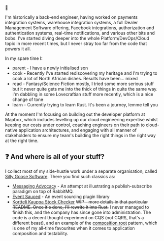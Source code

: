 👋

I'm historically a back-end engineer, having worked on payments integration systems, warehouse integration systems, a full Dealer Management Software offering, Facebook integrations, authorization and authentication systems, real-time notifications, and various other bits and bobs. I've started diving deeper into the whole Platform/DevOps/Cloud topic in more recent times, but I never stray too far from the code that powers it all.

In my spare time I:
- parent - I have a newly initialised son
- cook - Recently I've started rediscovering my heritage and I'm trying to cook a lot of North African dishes. Results have been... mixed
- read - Fantasy/Science Fiction mostly, I tried some more serious stuff but it never quite gets me into the thick of things in quite the same way. I'm dabbling in some Lovecraftian stuff more recently, which is a nice change of tone
- learn - Currently trying to learn Rust. It's been a journey, lemme tell you

At the moment I'm focusing on building out the developer platform at Mapbox, which includes levelling up our cloud engineering expertise whilst keeping our costs under control, coaching engineers on their path to cloud-native application architectures, and engaging with all manner of stakeholders to ensure my team's building the right things in the right way at the right time.

## ❓ And where is all of your stuff?

I collect most of my side-hustle work under a separate organisation, called [Silly Goose Software](https://github.com/Silly-Goose-Software/).
There you find such classics as:
- [Messaging Advocacy](https://github.com/Silly-Goose-Software/messaging-advocacy) - An attempt at illustrating a publish-subscribe paradigm on top of RabbitMQ.
- [Event Sauced](https://github.com/Silly-Goose-Software/event-sauced-ts) - An event sourcing plugin library
- [Kortteli Kauppa Stock Checker](https://github.com/Silly-Goose-Software/kortteli-kauppa-stock-checker) ~~WIP - more details in that particular README. Once it's done, I'll rewrite it into Rust.~~ I never managed to finish this, and the company has since gone into administration. The code is a decent thought experiment on CQS (not CQRS, that's a different beast), and an example of the [composition root](https://freecontent.manning.com/dependency-injection-in-net-2nd-edition-understanding-the-composition-root/) pattern, which is one of my all-time favourites when it comes to application composition and testability.
